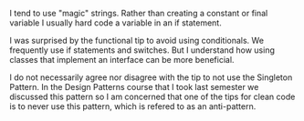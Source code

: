 I tend to use "magic" strings. Rather than creating a constant or final variable I usually hard code a variable in an if statement.

I was surprised by the functional tip to avoid using conditionals. We frequently use if statements and switches. 
But I understand how using classes that implement an interface can be more beneficial.


I do not necessarily agree nor disagree with the tip to not use the Singleton Pattern. In the Design Patterns course that I took last semester we discussed this pattern
so I am concerned that one of the tips for clean code is to never use this pattern, which is refered to as an anti-pattern.